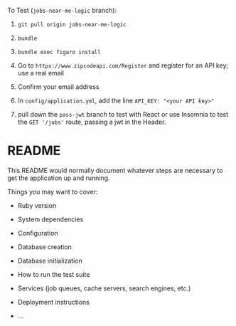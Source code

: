 To Test (`jobs-near-me-logic` branch):

1) `git pull origin jobs-near-me-logic`

2) `bundle`

3) `bundle exec figaro install`

4) Go to `https://www.zipcodeapi.com/Register` and register for an API key; use a real email

5) Confirm your email address

6) In `config/application.yml`, add the line `API_KEY: "<your API key>"`

7) pull down the `pass-jwt` branch to test with React or use Insomnia to test the `GET '/jobs'` route, passing a jwt in the Header.


# README

This README would normally document whatever steps are necessary to get the
application up and running.

Things you may want to cover:

* Ruby version

* System dependencies

* Configuration

* Database creation

* Database initialization

* How to run the test suite

* Services (job queues, cache servers, search engines, etc.)

* Deployment instructions

* ...
